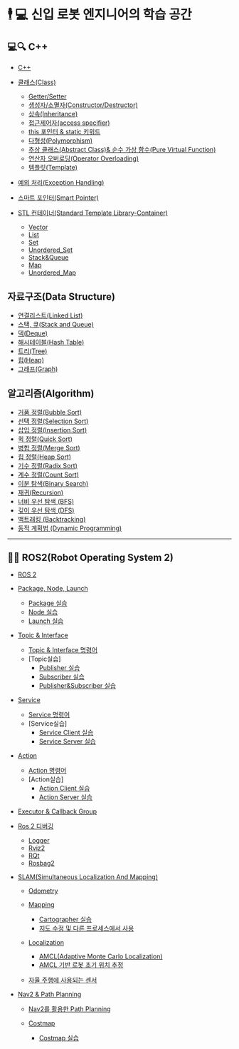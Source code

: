 #  🕴 💻 신입 로봇 엔지니어의 학습 공간

## 💻🔍 C++

  - [C++](https://github.com/Chan647/C-Study/blob/main/C%2B%2B/c%2B%2B_view.md)

  - [클래스(Class)](https://github.com/Chan647/Robotics-Learning-Space/blob/main/C%2B%2B/c%2B%2B_class.md)
    - [Getter/Setter](https://github.com/Chan647/Robotics-Learning-Space/blob/main/C%2B%2B/c%2B%2B_getter_setter.md)
    - [생성자/소멸자(Constructor/Destructor)](https://github.com/Chan647/Robotics-Learning-Space/blob/main/C%2B%2B/c%2B%2B_constructors.md)
    - [상속(Inheritance)](https://github.com/Chan647/Robotics-Learning-Space/blob/main/C%2B%2B/c%2B%2B_inheritance.md)
    - [접근제어자(access specifier)](https://github.com/Chan647/Robotics-Learning-Space/blob/main/C%2B%2B/c%2B%2B_access_specifiers.md)
    - [this 포인터 & static 키워드](https://github.com/Chan647/Robotics-Learning-Space/blob/main/C%2B%2B/c%2B%2B_this_static.md)
    - [다형성(Polymorphism)](https://github.com/Chan647/Robotics-Learning-Space/blob/main/C%2B%2B/c%2B%2B_polymorphism.md)
    - [추상 클래스(Abstract Class)& 순수 가상 함수(Pure Virtual Function)](https://github.com/Chan647/Robotics-Learning-Space/blob/main/C%2B%2B/c%2B%2B_abstract_class_pure_virtual_function.md)
    - [연산자 오버로딩(Operator Overloading)](https://github.com/Chan647/Robotics-Learning-Space/blob/main/C%2B%2B/c%2B%2B_operator_overloading.md)
    - [템플릿(Template)](https://github.com/Chan647/Robotics-Learning-Space/blob/main/C%2B%2B/c%2B%2B_template.md)

  - [예외 처리(Exception Handling)](https://github.com/Chan647/Robotics-Learning-Space/blob/main/C%2B%2B/c%2B%2B_exception_handling.md)

  - [스마트 포인터(Smart Pointer)](https://github.com/Chan647/Robotics-Learning-Space/blob/main/C%2B%2B/c%2B%2B_smart_pointer.md)

  - [STL 컨테이너(Standard Template Library-Container)](https://github.com/Chan647/Robotics-Learning-Space/blob/main/C%2B%2B/c%2B%2B_stl.md)
    - [Vector](https://github.com/Chan647/Robotics-Learning-Space/blob/main/C%2B%2B/c%2B%2B_vector.md)
    - [List](https://github.com/Chan647/Robotics-Learning-Space/blob/main/C%2B%2B/c%2B%2B_stl_list.md)
    - [Set](https://github.com/Chan647/Robotics-Learning-Space/blob/main/C%2B%2B/c%2B%2B_stl_set.md)
    - [Unordered_Set](https://github.com/Chan647/Robotics-Learning-Space/blob/main/C%2B%2B/c%2B%2B_stl_unordered_set.md)
    - [Stack&Queue](https://github.com/Chan647/Robotics-Learning-Space/blob/main/C%2B%2B/c%2B%2B_stl_stack_queue.md)
    - [Map](https://github.com/Chan647/Robotics-Learning-Space/blob/main/C%2B%2B/c%2B%2B_stl_map.md)
    - [Unordered_Map](https://github.com/Chan647/Robotics-Learning-Space/blob/main/C%2B%2B/c%2B%2B_stl_unordered_map.md)
    
  
## 자료구조(Data Structure)

  - [연결리스트(Linked List)](https://github.com/Chan647/C-Study/blob/main/data%20strtcure/linked_list.md)  
  - [스택, 큐(Stack and Queue)](https://github.com/Chan647/C-Study/blob/main/data%20strtcure/stack_queue.md)  
  - [덱(Deque)](https://github.com/Chan647/C-Study/blob/main/data%20strtcure/deque.md)  
  - [해시테이블(Hash Table)](https://github.com/Chan647/C-Study/blob/main/data%20strtcure/hash_table.md)  
  - [트리(Tree)](https://github.com/Chan647/C-Study/blob/main/data%20strtcure/tree.md)  
  - [힙(Heap)](https://github.com/Chan647/C-Study/blob/main/data%20strtcure/heap.md)  
  - [그래프(Graph)](https://github.com/Chan647/C-Study/blob/main/data%20strtcure/Graph.md)  


## 알고리즘(Algorithm)

  - [거품 정렬(Bubble Sort)](https://github.com/Chan647/Robotics-Learning-Space/blob/main/Algorithm/bubble_sort.md  )
  - [선택 정렬(Selection Sort)](https://github.com/Chan647/Robotics-Learning-Space/blob/main/Algorithm/selection_sort.md)
  - [삽입 정렬(Insertion Sort)](https://github.com/Chan647/Robotics-Learning-Space/blob/main/Algorithm/selection_sort.md)
  - [퀵 정렬(Quick Sort)](https://github.com/Chan647/Robotics-Learning-Space/blob/main/Algorithm/quick_sort.md)
  - [병합 정렬(Merge Sort)](https://github.com/Chan647/Robotics-Learning-Space/blob/main/Algorithm/merge_sort.md)
  - [힙 정렬(Heap Sort)](https://github.com/Chan647/Robotics-Learning-Space/blob/main/Algorithm/heap_sort.md)
  - [기수 정렬(Radix Sort)](https://github.com/Chan647/Robotics-Learning-Space/blob/main/Algorithm/radix_sort.md)
  - [계수 정렬(Count Sort)](https://github.com/Chan647/Robotics-Learning-Space/blob/main/Algorithm/counting_sort.md)
  - [이분 탐색(Binary Search)](https://github.com/Chan647/Robotics-Learning-Space/blob/main/Algorithm/c%2B%2B_binary_search.md)
  - [재귀(Recursion)](https://github.com/Chan647/Robotics-Learning-Space/blob/main/Algorithm/c%2B%2B_recursion.md)
  - [너비 우선 탐색 (BFS)](https://github.com/Chan647/Robotics-Learning-Space/blob/main/Algorithm/bfs_algorithm.md)
  - [깊이 우선 탐색 (DFS)](https://github.com/Chan647/Robotics-Learning-Space/blob/main/Algorithm/dfs_algorithm.md)
  - [백트래킹 (Backtracking)](https://github.com/Chan647/Robotics-Learning-Space/blob/main/Algorithm/c%2B%2B_backtracking.md)
  - [동적 계획법 (Dynamic Programming)](https://github.com/Chan647/Robotics-Learning-Space/blob/main/Algorithm/dynamic_programming_cpp.md)

---

## 🚗🚓 ROS2(Robot Operating System 2)

  - [ROS 2](https://github.com/Chan647/Robotics-Learning-Space/blob/main/ros2/ros2_overview.md)

  - [Package, Node, Launch](https://github.com/Chan647/Robotics-Learning-Space/blob/main/ros2/Package_Node_Launch/ros2_package_node_launch.md)
    - [Package 실습](https://github.com/Chan647/Robotics-Learning-Space/blob/main/ros2/Package_Node_Launch/ros2_cpp_package.md)
    - [Node 실습](https://github.com/Chan647/Robotics-Learning-Space/blob/main/ros2/Package_Node_Launch/ros2_cpp_node.md)
    - [Launch 실습](https://github.com/Chan647/Robotics-Learning-Space/blob/main/ros2/Package_Node_Launch/ros2_cpp_launch.md)

  - [Topic & Interface](https://github.com/Chan647/Robotics-Learning-Space/blob/main/ros2/Topic_n_Interface/ros2_interface_and_topic.md)
    - [Topic & Interface 명령어](https://github.com/Chan647/Robotics-Learning-Space/blob/main/ros2/Topic_n_Interface/ros2_Topic_interface_commands.md)
    - [Topic실습]
      - [Publisher 실습](https://github.com/Chan647/Robotics-Learning-Space/blob/main/ros2/Topic_n_Interface/ros2_Topic_Publisher.md)
      - [Subscriber 실습](https://github.com/Chan647/Robotics-Learning-Space/blob/main/ros2/Topic_n_Interface/ros2_Topic_Subscriber.md)
      - [Publisher&Subscriber 실습](https://github.com/Chan647/Robotics-Learning-Space/blob/main/ros2/Topic_n_Interface/ros2_Topic_PublisherandSubscriber.md)

  - [Service](https://github.com/Chan647/Robotics-Learning-Space/blob/main/ros2/Service/ros2_service.md)
    - [Service 명령어]()
    - [Service실습]
      - [Service Client 실습](https://github.com/Chan647/Robotics-Learning-Space/blob/main/ros2/Service/ros2_Service_Client.md)
      - [Service Server 실습](https://github.com/Chan647/Robotics-Learning-Space/blob/main/ros2/Service/ros2_Service_Server.md)

  - [Action](https://github.com/Chan647/Robotics-Learning-Space/blob/main/ros2/Action/ros2_action.md)
    - [Action 명령어]()
    - [Action실습]
      - [Action Client 실습](https://github.com/Chan647/Robotics-Learning-Space/blob/main/ros2/Action/ros2_Action_Client.md)
      - [Action Server 실습](https://github.com/Chan647/Robotics-Learning-Space/blob/main/ros2/Action/ros2_Action_Server.md)

  - [Executor & Callback Group](https://github.com/Chan647/Robotics-Learning-Space/blob/main/ros2/ros2_executor_callback_group.md)

  - [Ros 2 디버깅](https://github.com/Chan647/Robotics-Learning-Space/blob/main/ros2/Debug/ros2_debugging_tools.md)
    - [Logger](https://github.com/Chan647/Robotics-Learning-Space/blob/main/ros2/Debug/ros2_logger_practice.md)
    - [Rviz2](https://github.com/Chan647/Robotics-Learning-Space/blob/main/ros2/Debug/ros2_rviz2_practice.md)
    - [RQt](https://github.com/Chan647/Robotics-Learning-Space/blob/main/ros2/Debug/ros2_rqt_practice.md)
    - [Rosbag2](https://github.com/Chan647/Robotics-Learning-Space/blob/main/ros2/Debug/ros2_rosbag2_practice.md)

  - [SLAM(Simultaneous Localization And Mapping)](https://github.com/Chan647/Robotics-Learning-Space/blob/main/ros2/slam/ros2_slam.md)

    - [Odometry]()

    - [Mapping](https://github.com/Chan647/Robotics-Learning-Space/blob/main/ros2/slam/mapping/ros2_Mapping.md)
      - [Cartographer 실습](https://github.com/Chan647/Robotics-Learning-Space/blob/main/ros2/slam/mapping/ros2_mapping_practice.md)
      - [지도 수정 및 다른 프로세스에서 사용](https://github.com/Chan647/Robotics-Learning-Space/blob/main/ros2/slam/mapping/ros2_usemap.md)

    - [Localization](https://github.com/Chan647/Robotics-Learning-Space/blob/main/ros2/slam/localization/ros2_localization.md)
      - [AMCL(Adaptive Monte Carlo Localization)](https://github.com/Chan647/Robotics-Learning-Space/blob/main/ros2/slam/localization/ros2_amcl_practice.md)
      - [AMCL 기반 로봇 초기 위치 추정](https://github.com/Chan647/Robotics-Learning-Space/blob/main/ros2/slam/localization/ros2_amcl_Initial_Pose_Methods.md)

    - [자율 주행에 사용되는 센서](https://github.com/Chan647/Robotics-Learning-Space/blob/main/ros2/slam/localization/ros2_sensor.md)


  - [Nav2 & Path Planning](https://github.com/Chan647/Robotics-Learning-Space/blob/main/ros2/Nav2/ros2_Nav2.md)

    - [Nav2를 활용한 Path Planning]()

    - [Costmap](https://github.com/Chan647/Robotics-Learning-Space/blob/main/ros2/Nav2/ros2_costmap.md)
      - [Costmap 실습]()




